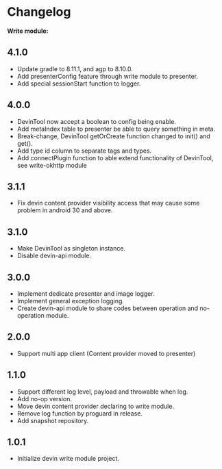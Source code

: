 # Changelog
**Write module:**

## 4.1.0
- Update gradle to 8.11.1, and agp to 8.10.0.
- Add presenterConfig feature through write module to presenter.
- Add special sessionStart function to logger.

## 4.0.0
- DevinTool now accept a boolean to config being enable.
- Add metaIndex table to presenter be able to query something in meta.
- Break-change, DevinTool getOrCreate function changed to init() and get().
- Add type id column to separate tags and types.
- Add connectPlugin function to able extend functionality of DevinTool, see write-okhttp module

## 3.1.1
- Fix devin content provider visibility access that may cause some problem in android 30 and above.   

## 3.1.0
- Make DevinTool as singleton instance.
- Disable devin-api module.

## 3.0.0
- Implement dedicate presenter and image logger. 
- Implement general exception logging.
- Create devin-api module to share codes between operation and no-operation module.

## 2.0.0
- Support multi app client (Content provider moved to presenter)

## 1.1.0
- Support different log level, payload and throwable when log.
- Add no-op version.
- Move devin content provider declaring to write module.
- Remove log function by proguard in release.
- Add snapshot repository.

## 1.0.1 
- Initialize devin write module project.